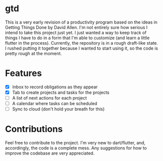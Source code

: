 # gtd
This is a very early revision of a productivity program based on the ideas in Getting Things Done by David Allen. I'm not entirely sure how serious I intend to take this project just yet. I just wanted a way to keep track of things I have to do in a form that I'm able to customize (and learn a little flutter in the process). Currently, the repository is in a rough draft-like state. I rushed putting it together because I wanted to start using it, so the code is pretty rough at the moment.

# Features
- [X] Inbox to record obligations as they appear
- [X] Tab to create projects and tasks for the projects
- [ ] A list of next actions for each project
- [ ] A calendar where tasks can be scheduled
- [ ] Sync to cloud (don't hold your breath for this)

# Contributions
Feel free to contribute to the project. I'm very new to dart/flutter, and, accordingly, the code is a complete mess. Any suggestions for how to improve the codebase are very appreciated.
